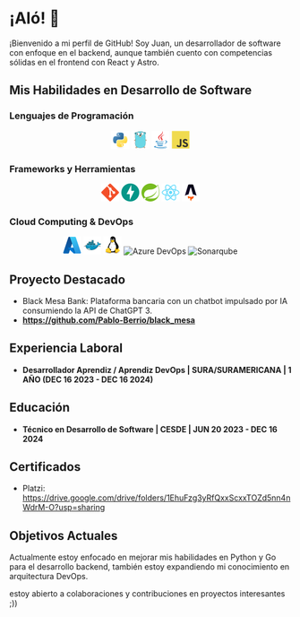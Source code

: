 # ¡Aló! 👋

¡Bienvenido a mi perfil de GitHub! Soy Juan, un desarrollador de software con enfoque en el backend, aunque también cuento con competencias sólidas en el frontend con React y Astro.

## Mis Habilidades en Desarrollo de Software

### Lenguajes de Programación
<p align="center">
  <img src="https://raw.githubusercontent.com/devicons/devicon/master/icons/python/python-original.svg" alt="Python" width="32" height="32">
  <img src="https://raw.githubusercontent.com/devicons/devicon/master/icons/go/go-original.svg" alt="Go" width="32" height="32">
  <img src="https://raw.githubusercontent.com/devicons/devicon/master/icons/java/java-original.svg" alt="Java" width="32" height="32">
  <img src="https://raw.githubusercontent.com/devicons/devicon/master/icons/javascript/javascript-original.svg" alt="JavaScript" width="32" height="32">
</p>

### Frameworks y Herramientas
<p align="center">
  <img src="https://raw.githubusercontent.com/devicons/devicon/master/icons/git/git-original.svg" alt="Git" width="32" height="32">
  <img src="https://raw.githubusercontent.com/devicons/devicon/master/icons/fastapi/fastapi-original.svg" alt="FastAPI" width="32" height="32">
  <img src="https://raw.githubusercontent.com/devicons/devicon/master/icons/spring/spring-original.svg" alt="Spring Boot" width="32" height="32">
  <img src="https://raw.githubusercontent.com/devicons/devicon/master/icons/react/react-original.svg" alt="React" width="32" height="32">
  <img src="https://raw.githubusercontent.com/devicons/devicon/master/icons/astro/astro-original.svg" alt="Astro" width="32" height="32">
</p>

### Cloud Computing & DevOps
<p align="center">
  <img src="https://raw.githubusercontent.com/devicons/devicon/master/icons/azure/azure-original.svg" alt="Azure" width="32" height="32">
  <img src="https://raw.githubusercontent.com/devicons/devicon/master/icons/docker/docker-original.svg" alt="Docker" width="32" height="32">
  <img src="https://raw.githubusercontent.com/devicons/devicon/master/icons/linux/linux-original.svg" alt="Docker" width="32" height="32">  
  <img src="https://cdn.jsdelivr.net/gh/devicons/devicon@latest/icons/azuredevops/azuredevops-original.svg" alt="Azure DevOps" width="32" height="32"/>
  <img src="https://cdn.jsdelivr.net/gh/devicons/devicon@latest/icons/sonarqube/sonarqube-original.svg" alt="Sonarqube" width="32" height="32" />    
</p>

## Proyecto Destacado

- Black Mesa Bank: Plataforma bancaria con un chatbot impulsado por IA consumiendo la API de ChatGPT 3.
- **https://github.com/Pablo-Berrio/black_mesa**

## Experiencia Laboral

- **Desarrollador Aprendiz / Aprendiz DevOps | SURA/SURAMERICANA | 1 AÑO (DEC 16 2023 - DEC 16 2024)**

## Educación

- **Técnico en Desarrollo de Software | CESDE | JUN 20 2023 - DEC 16 2024**

## Certificados

- Platzi: https://drive.google.com/drive/folders/1EhuFzg3yRfQxxScxxTOZd5nn4nWdrM-O?usp=sharing

## Objetivos Actuales

Actualmente estoy enfocado en mejorar mis habilidades en Python y Go para el desarrollo backend, también estoy expandiendo mi conocimiento en arquitectura DevOps.

estoy abierto a colaboraciones y contribuciones en proyectos interesantes ;))
